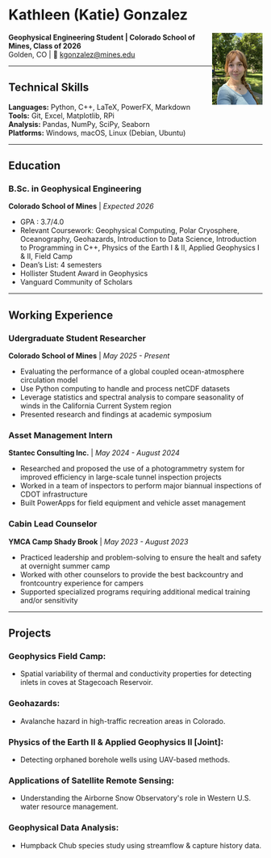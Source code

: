 # Kathleen (Katie) Gonzalez

<img align="right" src="IMG_7782.jpg" alt="Katie Gonzalez" width="100">

**Geophysical Engineering Student | Colorado School of Mines, Class of 2026**  
Golden, CO | 📧 [kgonzalez@mines.edu](mailto:kgonzalez@mines.edu)

---

## Technical Skills
**Languages:** Python, C++, LaTeX, PowerFX, Markdown \
**Tools:** Git, Excel, Matplotlib, RPi \
**Analysis:** Pandas, NumPy, SciPy, Seaborn \
**Platforms:** Windows, macOS, Linux (Debian, Ubuntu)

---

## Education

### B.Sc. in Geophysical Engineering
**Colorado School of Mines** | *Expected 2026*  
* GPA : 3.7/4.0
* Relevant Coursework: Geophysical Computing, Polar Cryosphere, Oceanography, Geohazards, Introduction to Data Science, Introduction to Programming in C++, Physics of the Earth I & II, Applied Geophysics I & II, Field Camp
* Dean’s List: 4 semesters 
* Hollister Student Award in Geophysics  
* Vanguard Community of Scholars

---

## Working Experience

### Udergraduate Student Researcher
**Colorado School of Mines** | *May 2025 - Present*

* Evaluating the performance of a global coupled ocean-atmosphere circulation model 
* Use Python computing to handle and process netCDF datasets
* Leverage statistics and spectral analysis to compare seasonality of winds in the California Current System region
* Presented research and findings at academic symposium

### Asset Management Intern
**Stantec Consulting Inc.** | *May 2024 - August 2024*

* Researched and proposed the use of a photogrammetry system for improved efficiency in large-scale tunnel inspection projects
* Worked in a team of inspectors to perform major biannual inspections of CDOT infrastructure
* Built PowerApps for field equipment and vehicle asset management 

### Cabin Lead Counselor
**YMCA Camp Shady Brook** | *May 2023 - August 2023*
* Practiced leadership and problem-solving to ensure the healt and safety at overnight summer camp
* Worked with other counselors to provide the best backcountry and frontcountry experience for campers
* Supported specialized programs requiring additional medical training and/or sensitivity

---

## Projects
### Geophysics Field Camp:
* Spatial variability of thermal and conductivity properties for detecting inlets in coves at Stagecoach Reservoir.

### Geohazards: 
* Avalanche hazard in high-traffic recreation areas in Colorado.

### Physics of the Earth II & Applied Geophysics II [Joint]: 
* Detecting orphaned borehole wells using UAV-based methods.

### Applications of Satellite Remote Sensing:
* Understanding the Airborne Snow Observatory's role in Western U.S. water resource management.

### Geophysical Data Analysis:  
* Humpback Chub species study using streamflow & capture history data.  